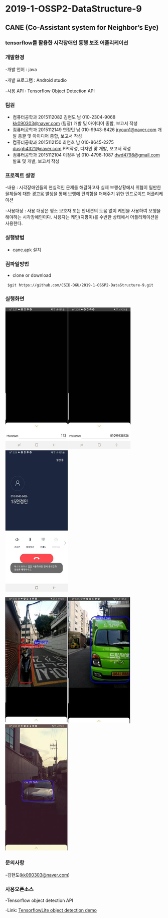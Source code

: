 # 2019-1-OSSP2-DataStructure-9
 
 ## CANE (Co-Assistant system for Neighbor’s Eye)
 
 ### tensorflow를 활용한 시각장애인 통행 보조 어플리케이션
 
 ### 개발환경
 
-개발 언어 : java

-개발 프로그램 : Android studio

-사용 API :  Tensorflow Object Detection API 

### 팀원
  
- 컴퓨터공학과 2015112082 김현도 남 010-2304-9068 kk090303@naver.com       (팀장) 개발 및 아이디어 종합, 보고서 작성  
- 컴퓨터공학과 2015112149 연정민 남 010-9943-8426 jryoun1@naver.com        개발 총괄 및 아이디어 종합, 보고서 작성
- 컴퓨터공학과 2015112150 최연호 남 010-8645-2275 dusgh4321@naver.com      PPt작성, 디자인 맟 개발, 보고서 작성
- 컴퓨터공학과 2015112104 이정우 남 010-4798-1087 dwd4798@gmail.com        발표 및 개발, 보고서 작성

### 프로젝트 설명

-내용 : 시각장애인들의 현실적인 문제를 해결하고자 실제 보행상황에서 위협이 될만한 물체들에 대한 경고음 발생을 통해 보행에 편리함을 더해주기 위한 안드로이드 어플리케이션

-사용대상 : 사용 대상은 평소 보호자 또는 안내견의 도움 없이 케인을 사용하여 보행을 해야하는 시각장애인이다. 사용자는 케인(지팡이)를 수반한 상태에서 어플리케이션을 사용한다.

### 실행방법

- cane.apk 설치

### 컴파일방법

- clone or download
<pre><code> $git https://github.com/CSID-DGU/2019-1-OSSP2-DataStructure-9.git </code></pre>

### 실행화면

<img src="https://github.com/CSID-DGU/2019-1-OSSP2-DataStructure-9/blob/master/defaultnumber.jpg?raw=true" width="200" height="450"><img src="https://github.com/CSID-DGU/2019-1-OSSP2-DataStructure-9/blob/master/changenumber.jpg?raw=true" width="200" height="450"><img src="https://github.com/CSID-DGU/2019-1-OSSP2-DataStructure-9/blob/master/calling.jpg?raw=true" width="200" height="450">

<img src="https://github.com/CSID-DGU/2019-1-OSSP2-DataStructure-9/blob/master/moterbicycle.jpg?raw=true" width="200" height="400"><img src="https://github.com/CSID-DGU/2019-1-OSSP2-DataStructure-9/blob/master/truck.jpg?raw=true" width="200" height="400"><img src="https://github.com/CSID-DGU/2019-1-OSSP2-DataStructure-9/blob/master/car.jpg?raw=true" width="200" height="400">

### 문의사항

-김현도(kk090303@naver.com)

### 사용오픈소스

-Tensorflow object detection API

-Link: [TensorflowLite object detection demo](https://github.com/tensorflow/tensorflow/tree/master/tensorflow/examples/android)



